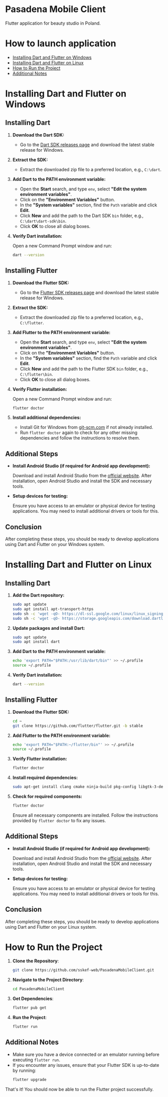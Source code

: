 
# Pasadena Mobile Client

Flutter application for beauty studio in Poland.

# How to launch application
- [Installing Dart and Flutter on Windows](#installing-dart-and-flutter-on-windows)
- [Installing Dart and Flutter on Linux](#installing-dart-and-flutter-on-linux)
- [How to Run the Project](#how-to-run-the-project)
- [Additional Notes](#additional-notes)


# Installing Dart and Flutter on Windows

## Installing Dart

1. **Download the Dart SDK:**

    - Go to the [Dart SDK releases page](https://dart.dev/get-dart/archive) and download the latest stable release for Windows.

2. **Extract the SDK:**

    - Extract the downloaded zip file to a preferred location, e.g., `C:\dart`.

3. **Add Dart to the PATH environment variable:**

    - Open the **Start** search, and type `env`, select **"Edit the system environment variables"**.
    - Click on the **"Environment Variables"** button.
    - In the **"System variables"** section, find the `Path` variable and click **Edit**.
    - Click **New** and add the path to the Dart SDK `bin` folder, e.g., `C:\dart\dart-sdk\bin`.
    - Click **OK** to close all dialog boxes.

4. **Verify Dart installation:**

    Open a new Command Prompt window and run:

    ```sh
    dart --version
    ```

## Installing Flutter

1. **Download the Flutter SDK:**

    - Go to the [Flutter SDK releases page](https://docs.flutter.dev/get-started/install/windows) and download the latest stable release for Windows.

2. **Extract the SDK:**

    - Extract the downloaded zip file to a preferred location, e.g., `C:\flutter`.

3. **Add Flutter to the PATH environment variable:**

    - Open the **Start** search, and type `env`, select **"Edit the system environment variables"**.
    - Click on the **"Environment Variables"** button.
    - In the **"System variables"** section, find the `Path` variable and click **Edit**.
    - Click **New** and add the path to the Flutter SDK `bin` folder, e.g., `C:\flutter\bin`.
    - Click **OK** to close all dialog boxes.

4. **Verify Flutter installation:**

    Open a new Command Prompt window and run:

    ```sh
    flutter doctor
    ```

5. **Install additional dependencies:**

    - Install Git for Windows from [git-scm.com](https://git-scm.com/download/win) if not already installed.
    - Run `flutter doctor` again to check for any other missing dependencies and follow the instructions to resolve them.

## Additional Steps

- **Install Android Studio (if required for Android app development):**

    Download and install Android Studio from the [official website](https://developer.android.com/studio). After installation, open Android Studio and install the SDK and necessary tools.

- **Setup devices for testing:**

    Ensure you have access to an emulator or physical device for testing applications. You may need to install additional drivers or tools for this.

## Conclusion

After completing these steps, you should be ready to develop applications using Dart and Flutter on your Windows system.


# Installing Dart and Flutter on Linux

## Installing Dart

1. **Add the Dart repository:**

    ```sh
    sudo apt update
    sudo apt install apt-transport-https
    sudo sh -c 'wget -qO- https://dl-ssl.google.com/linux/linux_signing_key.pub | apt-key add -'
    sudo sh -c 'wget -qO- https://storage.googleapis.com/download.dartlang.org/linux/debian/dart_stable.list > /etc/apt/sources.list.d/dart_stable.list'
    ```

2. **Update packages and install Dart:**

    ```sh
    sudo apt update
    sudo apt install dart
    ```

3. **Add Dart to the PATH environment variable:**

    ```sh
    echo 'export PATH="$PATH:/usr/lib/dart/bin"' >> ~/.profile
    source ~/.profile
    ```

4. **Verify Dart installation:**

    ```sh
    dart --version
    ```

## Installing Flutter

1. **Download the Flutter SDK:**

    ```sh
    cd ~
    git clone https://github.com/flutter/flutter.git -b stable
    ```

2. **Add Flutter to the PATH environment variable:**

    ```sh
    echo 'export PATH="$PATH:~/flutter/bin"' >> ~/.profile
    source ~/.profile
    ```

3. **Verify Flutter installation:**

    ```sh
    flutter doctor
    ```

4. **Install required dependencies:**

    ```sh
    sudo apt-get install clang cmake ninja-build pkg-config libgtk-3-dev
    ```

5. **Check for required components:**

    ```sh
    flutter doctor
    ```

    Ensure all necessary components are installed. Follow the instructions provided by `flutter doctor` to fix any issues.

## Additional Steps

- **Install Android Studio (if required for Android app development):**

    Download and install Android Studio from the [official website](https://developer.android.com/studio). After installation, open Android Studio and install the SDK and necessary tools.

- **Setup devices for testing:**

    Ensure you have access to an emulator or physical device for testing applications. You may need to install additional drivers or tools for this.

## Conclusion

After completing these steps, you should be ready to develop applications using Dart and Flutter on your Linux system.

# How to Run the Project

 1. **Clone the Repository**:
	   ```sh
	   git clone https://github.com/sskef-web/PasadenaMobileClient.git
	   ```
   2. **Navigate to the Project Directory**:
		```sh
		cd PasadenaMobileClient
		```
   3. **Get Dependencies**:
		```sh
		flutter pub get
		```
   4. **Run the Project**:
		```sh
		flutter run
		```
## Additional Notes
- Make sure you have a device connected or an emulator running before executing `flutter run`.
- If you encounter any issues, ensure that your Flutter SDK is up-to-date by running:
	```sh
	flutter upgrade
	```
That's it! You should now be able to run the Flutter project successfully.
